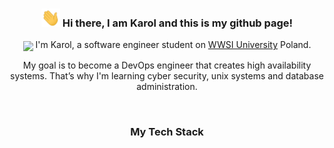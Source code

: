 <h3 align="center"> <img src="https://raw.githubusercontent.com/ABSphreak/ABSphreak/master/gifs/Hi.gif" width="30px"> Hi there, I am Karol and this is my github page!</h3>

<p align="center">
<img src="https://media3.giphy.com/media/TV81wZQA4zcc4YTNfC/giphy.gif" align="center"> 
I'm Karol, a software engineer student on <a href="https://wwsi.edu.pl/">WWSI University</a> Poland. 
</p>

<p  align="center">
My goal is to become a DevOps engineer that creates high availability systems. That’s why I'm learning cyber security, unix systems and database administration.
</p>

<br/>
<h3 align="center">
My Tech Stack
</h3>
